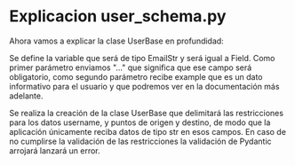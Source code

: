 # Explicacion user_schema.py

Ahora vamos a explicar la clase UserBase en profundidad:

Se define la variable que será de tipo EmailStr y será igual a Field. Como primer parámetro enviamos "..." que significa que ese campo será obligatorio, como segundo parámetro recibe example que es un dato informativo para el usuario y que podremos ver en la documentación más adelante.

Se realiza la creación de la clase UserBase que delimitará las restricciones para los datos username, y puntos de origen y destino, de modo que la aplicación únicamente reciba datos de tipo str en esos campos. En caso de no cumplirse la validación de las restricciones la validación de Pydantic arrojará lanzará un error.